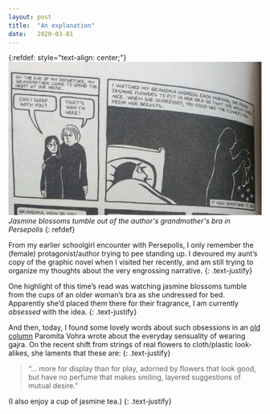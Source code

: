 ```yaml
---
layout: post
title:  "An explanation"
date:   2020-03-01
---
```

{:refdef: style="text-align: center;"}
![Jasmine blossoms tumble out of the author's grandmother's bra in Persepolis](/assets/persepolis.jpeg)  
*Jasmine blossoms tumble out of the author's grandmother's bra in Persepolis*
{: refdef}

From my earlier schoolgirl encounter with Persepolis, I only remember the (female) protagonist/author trying to pee standing up. I devoured my aunt’s copy of the graphic novel when I visited her recently, and am still trying to organize my thoughts about the very engrossing narrative.
{: .text-justify}

One highlight of this time’s read was watching jasmine blossoms tumble from the cups of an older woman’s bra as she undressed for bed. Apparently she’d placed them there for their fragrance, I am currently *obsessed* with the idea.
{: .text-justify}

And then, today, I found some lovely words about such obsessions in an [old column](https://mumbaimirror.indiatimes.com/opinion/columnists/paromita-vohra/Tera-Gajra-Re/articleshow/45904106.cms) Paromita Vohra wrote about the everyday sensuality of wearing gajra. On the recent shift from strings of real flowers to cloth/plastic look-alikes, she laments that these are:
{: .text-justify}

> “… more for display than for play, adorned by flowers that look good, but have no perfume that makes smiling, layered suggestions of mutual desire.”

(I also enjoy a cup of jasmine tea.)
{: .text-justify}